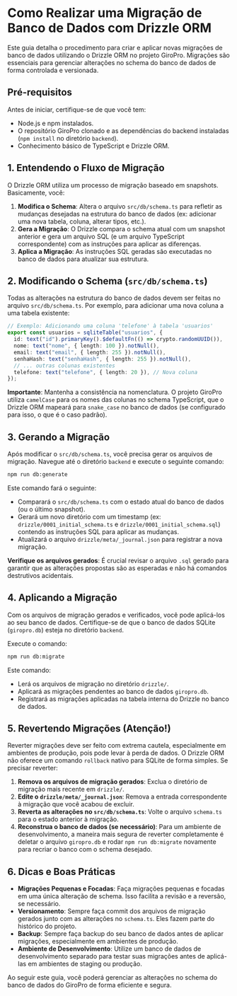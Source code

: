 # Como Realizar uma Migração de Banco de Dados com Drizzle ORM

Este guia detalha o procedimento para criar e aplicar novas migrações de banco de dados utilizando o Drizzle ORM no projeto GiroPro. Migrações são essenciais para gerenciar alterações no schema do banco de dados de forma controlada e versionada.

## Pré-requisitos

Antes de iniciar, certifique-se de que você tem:

*   Node.js e npm instalados.
*   O repositório GiroPro clonado e as dependências do backend instaladas (`npm install` no diretório `backend`).
*   Conhecimento básico de TypeScript e Drizzle ORM.

## 1. Entendendo o Fluxo de Migração

O Drizzle ORM utiliza um processo de migração baseado em snapshots. Basicamente, você:

1.  **Modifica o Schema**: Altera o arquivo `src/db/schema.ts` para refletir as mudanças desejadas na estrutura do banco de dados (ex: adicionar uma nova tabela, coluna, alterar tipos, etc.).
2.  **Gera a Migração**: O Drizzle compara o schema atual com um snapshot anterior e gera um arquivo SQL (e um arquivo TypeScript correspondente) com as instruções para aplicar as diferenças.
3.  **Aplica a Migração**: As instruções SQL geradas são executadas no banco de dados para atualizar sua estrutura.

## 2. Modificando o Schema (`src/db/schema.ts`)

Todas as alterações na estrutura do banco de dados devem ser feitas no arquivo `src/db/schema.ts`. Por exemplo, para adicionar uma nova coluna a uma tabela existente:

```typescript
// Exemplo: Adicionando uma coluna 'telefone' à tabela 'usuarios'
export const usuarios = sqliteTable("usuarios", {
  id: text("id").primaryKey().$defaultFn(() => crypto.randomUUID()),
  nome: text("nome", { length: 100 }).notNull(),
  email: text("email", { length: 255 }).notNull(),
  senhaHash: text("senhaHash", { length: 255 }).notNull(),
  // ... outras colunas existentes
  telefone: text("telefone", { length: 20 }), // Nova coluna
});
```

**Importante**: Mantenha a consistência na nomenclatura. O projeto GiroPro utiliza `camelCase` para os nomes das colunas no schema TypeScript, que o Drizzle ORM mapeará para `snake_case` no banco de dados (se configurado para isso, o que é o caso padrão).

## 3. Gerando a Migração

Após modificar o `src/db/schema.ts`, você precisa gerar os arquivos de migração. Navegue até o diretório `backend` e execute o seguinte comando:

```bash
npm run db:generate
```

Este comando fará o seguinte:

*   Comparará o `src/db/schema.ts` com o estado atual do banco de dados (ou o último snapshot).
*   Gerará um novo diretório com um timestamp (ex: `drizzle/0001_initial_schema.ts` e `drizzle/0001_initial_schema.sql`) contendo as instruções SQL para aplicar as mudanças.
*   Atualizará o arquivo `drizzle/meta/_journal.json` para registrar a nova migração.

**Verifique os arquivos gerados**: É crucial revisar o arquivo `.sql` gerado para garantir que as alterações propostas são as esperadas e não há comandos destrutivos acidentais.

## 4. Aplicando a Migração

Com os arquivos de migração gerados e verificados, você pode aplicá-los ao seu banco de dados. Certifique-se de que o banco de dados SQLite (`giropro.db`) esteja no diretório `backend`.

Execute o comando:

```bash
npm run db:migrate
```

Este comando:

*   Lerá os arquivos de migração no diretório `drizzle/`.
*   Aplicará as migrações pendentes ao banco de dados `giropro.db`.
*   Registrará as migrações aplicadas na tabela interna do Drizzle no banco de dados.

## 5. Revertendo Migrações (Atenção!)

Reverter migrações deve ser feito com extrema cautela, especialmente em ambientes de produção, pois pode levar à perda de dados. O Drizzle ORM não oferece um comando `rollback` nativo para SQLite de forma simples. Se precisar reverter:

1.  **Remova os arquivos de migração gerados**: Exclua o diretório de migração mais recente em `drizzle/`.
2.  **Edite o `drizzle/meta/_journal.json`**: Remova a entrada correspondente à migração que você acabou de excluir.
3.  **Reverta as alterações no `src/db/schema.ts`**: Volte o arquivo `schema.ts` para o estado anterior à migração.
4.  **Reconstrua o banco de dados (se necessário)**: Para um ambiente de desenvolvimento, a maneira mais segura de reverter completamente é deletar o arquivo `giropro.db` e rodar `npm run db:migrate` novamente para recriar o banco com o schema desejado.

## 6. Dicas e Boas Práticas

*   **Migrações Pequenas e Focadas**: Faça migrações pequenas e focadas em uma única alteração de schema. Isso facilita a revisão e a reversão, se necessário.
*   **Versionamento**: Sempre faça commit dos arquivos de migração gerados junto com as alterações no `schema.ts`. Eles fazem parte do histórico do projeto.
*   **Backup**: Sempre faça backup do seu banco de dados antes de aplicar migrações, especialmente em ambientes de produção.
*   **Ambiente de Desenvolvimento**: Utilize um banco de dados de desenvolvimento separado para testar suas migrações antes de aplicá-las em ambientes de staging ou produção.

Ao seguir este guia, você poderá gerenciar as alterações no schema do banco de dados do GiroPro de forma eficiente e segura.

